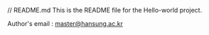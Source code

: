 // README.md
This is the README file for the Hello-world project.

Author's email : master@hansung.ac.kr

